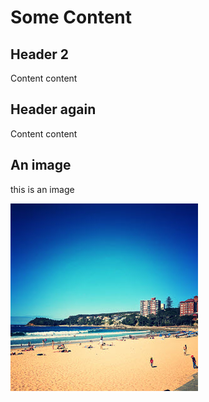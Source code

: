 # Some Content

## Header 2

Content content

## Header again

Content content

## An image

this is an image

![](images/beach-closed-300.jpg)